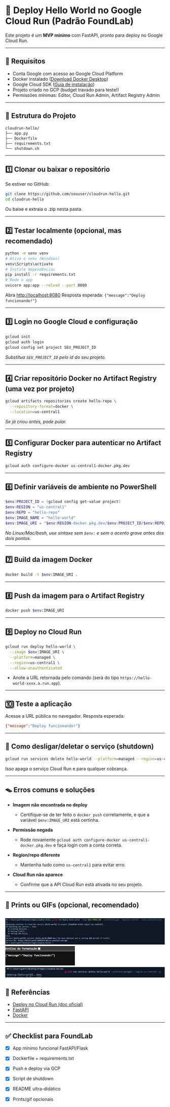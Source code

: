 # 🚀 Deploy Hello World no Google Cloud Run (Padrão FoundLab)

Este projeto é um **MVP mínimo** com FastAPI, pronto para deploy no Google Cloud Run.

---

## 🔖 Requisitos

* Conta Google com acesso ao Google Cloud Platform
* Docker instalado ([Download Docker Desktop](https://www.docker.com/products/docker-desktop/))
* Google Cloud SDK ([Guia de instalação](https://cloud.google.com/sdk/docs/install))
* Projeto criado no GCP (budget travado para teste!)
* Permissões mínimas: Editor, Cloud Run Admin, Artifact Registry Admin

---

## 📂 Estrutura do Projeto

```
cloudrun-hello/
├── app.py
├── Dockerfile
├── requirements.txt
└── shutdown.sh
```

---

## 1️⃣ Clonar ou baixar o repositório

Se estiver no GitHub:

```sh
git clone https://github.com/seuuser/cloudrun-hello.git
cd cloudrun-hello
```

Ou baixe e extraia o .zip nesta pasta.

---

## 2️⃣ Testar localmente (opcional, mas recomendado)

```sh
python -m venv venv
# Ative o venv (Windows)
venv\Scripts\activate
# Instale dependências
pip install -r requirements.txt
# Rode o app
uvicorn app:app --reload --port 8080
```

Abra [http://localhost:8080](http://localhost:8080)
Resposta esperada: `{"message":"Deploy funcionando!"}`

---

## 3️⃣ Login no Google Cloud e configuração

```sh
gcloud init
gcloud auth login
gcloud config set project SEU_PROJECT_ID
```

*Substitua `SEU_PROJECT_ID` pelo id do seu projeto.*

---

## 4️⃣ Criar repositório Docker no Artifact Registry (uma vez por projeto)

```sh
gcloud artifacts repositories create hello-repo \
  --repository-format=docker \
  --location=us-central1
```

*Se já criou antes, pode pular.*

---

## 5️⃣ Configurar Docker para autenticar no Artifact Registry

```sh
gcloud auth configure-docker us-central1-docker.pkg.dev
```

---

## 6️⃣ Definir variáveis de ambiente no PowerShell

```powershell
$env:PROJECT_ID = (gcloud config get-value project)
$env:REGION = "us-central1"
$env:REPO = "hello-repo"
$env:IMAGE_NAME = "hello-world"
$env:IMAGE_URI = "$env:REGION-docker.pkg.dev/$env:PROJECT_ID/$env:REPO/$env:IMAGE_NAME`:latest"
```

*No Linux/Mac/bash, use sintaxe sem `$env:` e sem o acento grave antes dos dois pontos.*

---

## 7️⃣ Build da imagem Docker

```sh
docker build -t $env:IMAGE_URI .
```

---

## 8️⃣ Push da imagem para o Artifact Registry

```sh
docker push $env:IMAGE_URI
```

---

## 9️⃣ Deploy no Cloud Run

```sh
gcloud run deploy hello-world \
  --image $env:IMAGE_URI \
  --platform=managed \
  --region=us-central1 \
  --allow-unauthenticated
```

* Anote a URL retornada pelo comando (será do tipo `https://hello-world-xxxx.a.run.app`).

---

## 🔟 Teste a aplicação

Acesse a URL pública no navegador.
Resposta esperada:

```json
{"message":"Deploy funcionando!"}
```

---

## 🛑 Como desligar/deletar o serviço (shutdown)


```sh
gcloud run services delete hello-world --platform=managed --region=us-central1 -q
```

Isso apaga o serviço Cloud Run e para qualquer cobrança.

---

## 🪤 Erros comuns e soluções

* **Imagem não encontrada no deploy**

  * Certifique-se de ter feito o `docker push` corretamente, e que a variável `$env:IMAGE_URI` está certinha.
* **Permissão negada**

  * Rode novamente `gcloud auth configure-docker us-central1-docker.pkg.dev` e faça login com a conta correta.
* **Region/repo diferente**

  * Mantenha tudo como `us-central1` para evitar erro.
* **Cloud Run não aparece**

  * Confirme que a API Cloud Run está ativada no seu projeto.

---

## 📸 Prints ou GIFs (opcional, recomendado)

![alt text](image.png)
![alt text](image-1.png)
![alt text](image-2.png)
---

## 🔗 Referências

* [Deploy no Cloud Run (doc oficial)](https://cloud.google.com/run/docs/quickstarts/build-and-deploy)
* [FastAPI](https://fastapi.tiangolo.com/)
* [Docker](https://docs.docker.com/)

---

## ✅ Checklist para FoundLab

* [x] App mínimo funcional FastAPI/Flask
* [x] Dockerfile + requirements.txt
* [x] Push e deploy via GCP
* [x] Script de shutdown
* [x] README ultra-didático
* [x] Prints/gif opcionais

